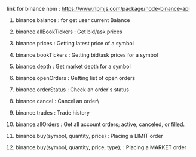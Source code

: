 link for binance npm : https://www.npmjs.com/package/node-binance-api

1. binance.balance : for get user current Balance

2. binance.allBookTickers : Get bid/ask prices

3. binance.prices : Getting latest price of a symbol

4. binance.bookTickers : Getting bid/ask prices for a symbol

5. binance.depth : Get market depth for a symbol

6. binance.openOrders : Getting list of open orders

7. binance.orderStatus : Check an order's status

8. binance.cancel : Cancel an order\

9. binance.trades : Trade history

10. binance.allOrders : Get all account orders; active, canceled, or filled.

11. binance.buy(symbol, quantity, price) : Placing a LIMIT order

12. binance.buy(symbol, quantity, price, type); : Placing a MARKET order
